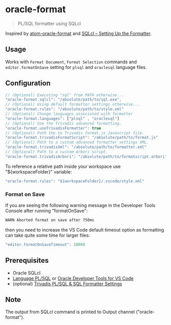 # oracle-format

> PL/SQL formatter using SQLcl

Inspired by [atom-oracle-format](https://github.com/diesire/atom-oracle-format) and [SQLcl – Setting Up the Formatter](https://www.thatjeffsmith.com/archive/2017/03/sqlcl-setting-up-the-formatter/).

## Usage

Works with `Format Document`, `Format Selection` commands and `editor.formatOnSave` setting for `plsql` and `oraclesql`  language files.

## Configuration

```javascript
// (Optional) Executing "sql" from PATH otherwise...
"oracle-format.sqlcl": "/absolute/path/to/sql.exe",
// (Optional) Using default formatter settings otherwise...
"oracle-format.rules": "/absolute/path/to/style.xml"
// (Optional) Change languages associated with formatter
"oracle-format.languages": ["plsql" , "oraclesql"]
// (Optional) Use the Trivadis advanced formatting.
"oracle-format.useTrivadisFormatter": true
// (Optional) Path the to Trivadis format.js Javascript file.
"oracle-format.trivadisFormatScript": "/absolute/path/to/format.js"
// (Optional) Path to a custom advanced formatter settings XML.
"oracle-format.trivadisXml": "/absolute/path/to/formatter.xml"
// (Optional) Path to a custom Arbori script.
"oracle-format.trivadisArbori": "/absolute/path/to/formatscript.arbori"
```

To reference a relative path inside your workspace use "${workspaceFolder}" variable:
```javascript
"oracle-format.rules": "${workspaceFolder}/.vscode/style.xml"
```

### Format on Save

If you are seeing the following warning message in the Developer Tools Console after running "formatOnSave":
```bash
WARN Aborted format on save after 750ms
```

then you need to increase the VS Code default timeout option as formatting can take quite some time for larger files:
```javascript
"editor.formatOnSaveTimeout": 10000
```

## Prerequisites

- Oracle SQLcl
- [Language PL/SQL](https://marketplace.visualstudio.com/items?itemName=xyz.plsql-language) or [Oracle Developer Tools for VS Code](https://marketplace.visualstudio.com/items?itemName=Oracle.oracledevtools)
- (optional) [Trivadis PL/SQL & SQL Formatter Settings](https://github.com/Trivadis/plsql-formatter-settings)

## Note
The output from SQLcl command is printed to Output channel ("oracle-format").